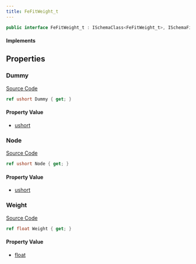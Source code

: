 ```yaml
---
title: FeFitWeight_t
---
```


```csharp
public interface FeFitWeight_t : ISchemaClass<FeFitWeight_t>, ISchemaField, ISchemaClass, INativeHandle
```

#### Implements

## Properties

### Dummy

[Source Code](https://github.com/swiftly-solution/swiftlys2/blob/beta/managed/src/SwiftlyS2.Generated/Schemas/Interfaces/FeFitWeight_t.cs#L20)

```csharp
ref ushort Dummy { get; }
```

#### Property Value

- [ushort](https://learn.microsoft.com/dotnet/api/system.uint16)

### Node

[Source Code](https://github.com/swiftly-solution/swiftlys2/blob/beta/managed/src/SwiftlyS2.Generated/Schemas/Interfaces/FeFitWeight_t.cs#L18)

```csharp
ref ushort Node { get; }
```

#### Property Value

- [ushort](https://learn.microsoft.com/dotnet/api/system.uint16)

### Weight

[Source Code](https://github.com/swiftly-solution/swiftlys2/blob/beta/managed/src/SwiftlyS2.Generated/Schemas/Interfaces/FeFitWeight_t.cs#L16)

```csharp
ref float Weight { get; }
```

#### Property Value

- [float](https://learn.microsoft.com/dotnet/api/system.single)

